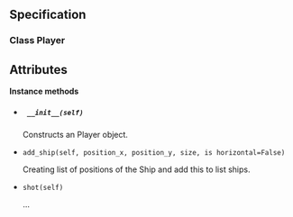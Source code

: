 ## Specification


### Class Player

__Attributes__
  --

__Instance methods__

* ##### ` __init__(self)`

  Constructs an Player object.

* `add_ship(self, position_x, position_y, size, is horizontal=False)`

  Creating list of positions of the Ship and add this to list ships.

* `shot(self)`

  ...
